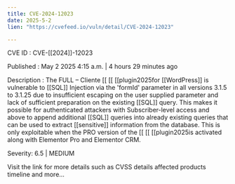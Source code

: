 ```yaml
---
title: CVE-2024-12023
date: 2025-5-2
lien: "https://cvefeed.io/vuln/detail/CVE-2024-12023"

---
```


CVE ID : CVE-[[2024]]-12023

Published :  May 2
2025
4:15 a.m. | 4 hours
29 minutes ago

Description : The FULL – Cliente  [[ [[ [[plugin2025for  [[WordPress]] is vulnerable to  [[SQL]] Injection via the 'formId' parameter in all versions 3.1.5 to 3.1.25 due to insufficient escaping on the user supplied parameter and lack of sufficient preparation on the existing  [[SQL]] query.  This makes it possible for authenticated attackers
with Subscriber-level access and above
to append additional  [[SQL]] queries into already existing queries that can be used to extract  [[sensitive]] information from the database. This is only exploitable when the PRO version of the  [[ [[ [[plugin2025is activated
along with Elementor Pro and  Elementor CRM.

Severity: 6.5 | MEDIUM

Visit the link for more details
such as CVSS details
affected products
timeline
and more...
